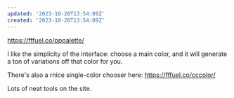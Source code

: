 ```yaml
---
updated: '2023-10-20T13:54:09Z'
created: '2023-10-20T13:54:09Z'
---
```

https://fffuel.co/pppalette/

I like the simplicity of the interface: choose a main color, and it will generate a ton of variations off that color for you.

There's also a rnice single-color chooser here: https://fffuel.co/cccolor/

Lots of neat tools on the site.